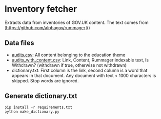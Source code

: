 # Inventory fetcher

Extracts data from inventories of GOV.UK content. The text comes from [https://github.com/alphagov/rummager]()

## Data files

- [audits.csv](audits.csv): All content belonging to the education theme
- [audits_with_content.csv](audits_with_content.csv): Link, Content, Rummager indexable text, Is Withdrawn? (withdrawn if true, otherwise not withdrawn)
- dictionary.txt: First column is the link, second column is a word that appears in that document. Any document with text < 1000 characters is skipped. Stop words are ignored.

## Generate dictionary.txt

```
pip install -r requirements.txt
python make_dictionary.py
```
